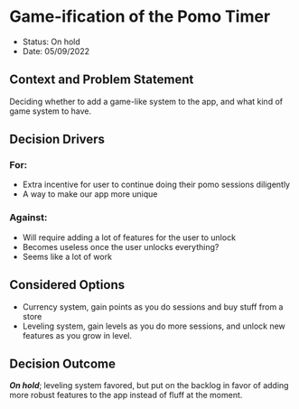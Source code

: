 # Game-ification of the Pomo Timer

- Status: On hold
- Date: 05/09/2022

## Context and Problem Statement

Deciding whether to add a game-like system to the app, and what kind of game system to have.

## Decision Drivers

### For:
* Extra incentive for user to continue doing their pomo sessions diligently
* A way to make our app more unique

### Against:
* Will require adding a lot of features for the user to unlock
* Becomes useless once the user unlocks everything?
* Seems like a lot of work

## Considered Options

* Currency system, gain points as you do sessions and buy stuff from a store
* Leveling system, gain levels as you do more sessions, and unlock new features as you grow in level.

## Decision Outcome

_**On hold**_; leveling system favored, but put on the backlog in favor of adding more robust features to the app instead of fluff at the moment.

